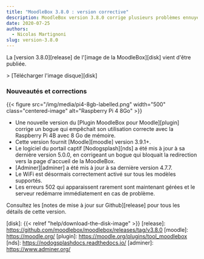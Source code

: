 ```yaml
---
title: "MoodleBox 3.8.0 : version corrective"
description: MoodleBox version 3.8.0 corrige plusieurs problèmes ennuyeux et met à jour plusieurs composants, dont Moodle 3.9.1+.
date: 2020-07-25
authors:
  - Nicolas Martignoni
slug: version-3.8.0
---
```


La [version 3.8.0][release] de l'[image de la MoodleBox][disk] vient d'être publiée.

&gt; [Télécharger l'image disque][disk]

### Nouveautés et corrections

{{< figure src="/img/media/pi4-8gb-labelled.png" width="500" class="centered-image" alt="Raspberry Pi 4 8Go" >}}

  - Une nouvelle version du [Plugin MoodleBox pour Moodle][plugin] corrige un bogue qui empêchait son utilisation correcte avec la Raspberry Pi 4B avec 8 Go de mémoire.
  - Cette version fournit [Moodle][moodle] version 3.9.1+.
  - Le logiciel du portail captif [Nodogsplash][nds] a été mis à jour à sa dernière version 5.0.0, en corrigeant un bogue qui bloquait la redirection vers la page d'accueil de la MoodleBox.
  - [Adminer][adminer] a été mis à jour à sa dernière version 4.7.7.
  - Le WiFi est désormais correctement activé sur tous les modèles supportés.
  - Les erreurs 502 qui apparaissent rarement sont maintenant gérées et le serveur redémarre immédiatement en cas de problème.

Consultez les [notes de mise à jour sur Github][release] pour tous les détails de cette version.

 [disk]: {{< relref "help/download-the-disk-image" >}}
 [release]: https://github.com/moodlebox/moodlebox/releases/tag/v3.8.0
 [moodle]: https://moodle.org/
 [plugin]: https://moodle.org/plugins/tool_moodlebox
 [nds]: https://nodogsplashdocs.readthedocs.io/
 [adminer]: https://www.adminer.org/
